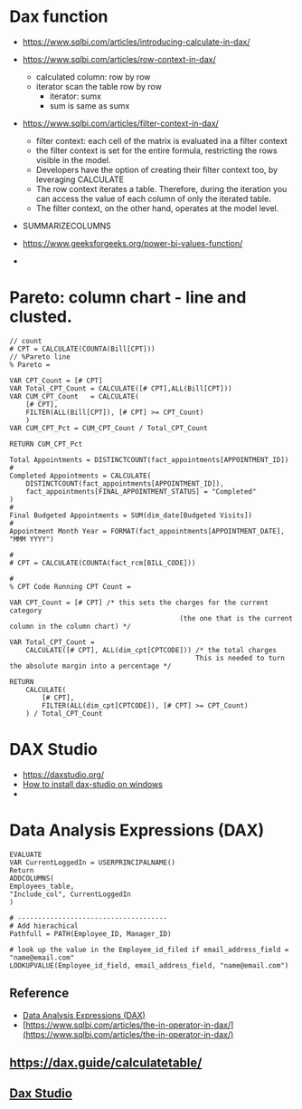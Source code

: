 # Dax function  

- https://www.sqlbi.com/articles/introducing-calculate-in-dax/
- https://www.sqlbi.com/articles/row-context-in-dax/
    - calculated column: row by row
    - iterator scan the table row by row
        - iterator: sumx
        - sum is same as sumx
- https://www.sqlbi.com/articles/filter-context-in-dax/
    - filter context: each cell of the matrix is evaluated ina a filter context
    - the filter context is set for the entire formula, restricting the rows visible in the model.
    - Developers have the option of creating their filter context too, by leveraging CALCULATE
    -  The row context iterates a table. Therefore, during the iteration you can access the value of each column of only the iterated table.
    -  The filter context, on the other hand, operates at the model level.

- SUMMARIZECOLUMNS
- https://www.geeksforgeeks.org/power-bi-values-function/
- 
# Pareto:  column chart - line and clusted. 
```
// count
# CPT = CALCULATE(COUNTA(Bill[CPT]))
// %Pareto line 
% Pareto = 

VAR CPT_Count = [# CPT]
VAR Total_CPT_Count = CALCULATE([# CPT],ALL(Bill[CPT]))
VAR CUM_CPT_Count   = CALCULATE(
    [# CPT], 
    FILTER(ALL(Bill[CPT]), [# CPT] >= CPT_Count)
    )
VAR CUM_CPT_Pct = CUM_CPT_Count / Total_CPT_Count

RETURN CUM_CPT_Pct 
```

```
Total Appointments = DISTINCTCOUNT(fact_appointments[APPOINTMENT_ID])
# 
Completed Appointments = CALCULATE(
    DISTINCTCOUNT(fact_appointments[APPOINTMENT_ID]),
    fact_appointments[FINAL_APPOINTMENT_STATUS] = "Completed"
)
#
Final Budgeted Appointments = SUM(dim_date[Budgeted Visits])
# 
Appointment Month Year = FORMAT(fact_appointments[APPOINTMENT_DATE], "MMM YYYY")
```

```
# 
# CPT = CALCULATE(COUNTA(fact_rcm[BILL_CODE]))

# 
% CPT Code Running CPT Count = 

VAR CPT_Count = [# CPT] /* this sets the charges for the current category 
                                          (the one that is the current column in the column chart) */

VAR Total_CPT_Count =
    CALCULATE([# CPT], ALL(dim_cpt[CPTCODE])) /* the total charges  
                                              This is needed to turn the absolute margin into a percentage */

RETURN
    CALCULATE(
        [# CPT],
        FILTER(ALL(dim_cpt[CPTCODE]), [# CPT] >= CPT_Count)
    ) / Total_CPT_Count
```
# DAX Studio
- https://daxstudio.org/
- [How to install dax-studio on windows](https://blog.enterprisedna.co/how-to-install-dax-studio-tabular-editor-in-power-bi/)
- 

# Data Analysis Expressions (DAX)

```
EVALUATE 
VAR CurrentLoggedIn = USERPRINCIPALNAME()
Return
ADDCOLUMNS(
Employees_table,
"Include_col", CurrentLoggedIn
)
```


```
# -------------------------------------
# Add hierachical 
Pathfull = PATH(Employee_ID, Manager_ID)

# look up the value in the Employee_id_filed if email_address_field = "name@email.com"
LOOKUPVALUE(Employee_id_field, email_address_field, "name@email.com")
```



## Reference
- [Data Analysis Expressions (DAX)](https://docs.microsoft.com/en-us/dax/switch-function-dax)
- [https://www.sqlbi.com/articles/the-in-operator-in-dax/](https://www.sqlbi.com/articles/the-in-operator-in-dax/)

## https://dax.guide/calculatetable/

## [Dax Studio](https://dax.do/qH3yzC4dtmSXhd/)
